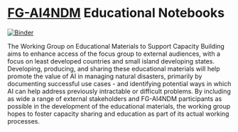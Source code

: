 # [FG-AI4NDM](https://www.itu.int/en/ITU-T/focusgroups/ai4ndm/Pages/default.aspx) Educational Notebooks

[![Binder](https://mybinder.org/badge_logo.svg)](https://mybinder.org/v2/gh/jeepchinnawat/edumat-book/HEAD)

The Working Group on Educational Materials to Support Capacity Building aims to enhance access of the focus group to external audiences, with a focus on least developed countries and small island developing states. Developing, producing, and sharing these educational materials will help promote the value of AI in managing natural disasters, primarily by documenting successful use cases - and identifying potential ways in which AI can help address previously intractable or difficult problems. By including as wide a range of external stakeholders and FG-AI4NDM participants as possible in the development of the educational materials, the working group hopes to foster capacity sharing and education as part of its actual working processes.

```{tableofcontents}
```
